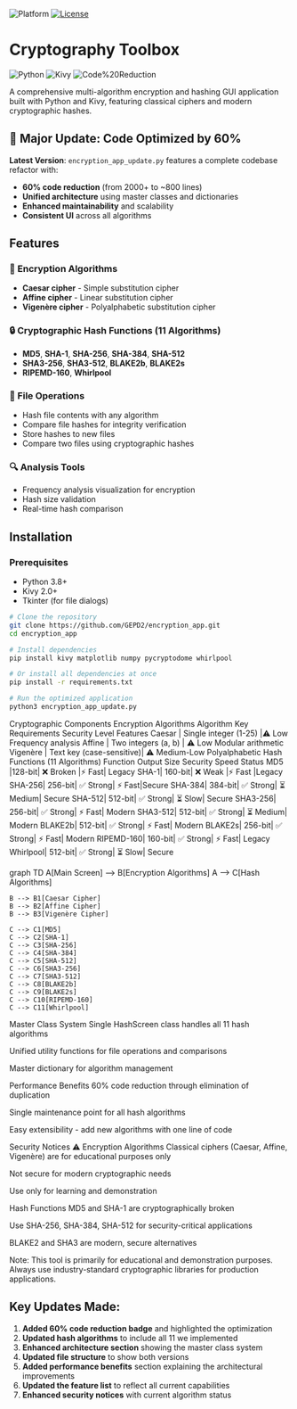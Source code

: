 ![Platform](https://img.shields.io/badge/Platform-Linux-lightgrey)
[![License](https://img.shields.io/badge/License-MIT-yellow.svg)](LICENSE)
# Cryptography Toolbox

![Python](https://img.shields.io/badge/Python-3.8+-blue)
![Kivy](https://img.shields.io/badge/Kivy-2.0+-green)
![Code%20Reduction](https://img.shields.io/badge/Code-60%25_Reduction-brightgreen)

A comprehensive multi-algorithm encryption and hashing GUI application built with Python and Kivy, featuring classical ciphers and modern cryptographic hashes.

## 🚀 Major Update: Code Optimized by 60%

**Latest Version**: `encryption_app_update.py` features a complete codebase refactor with:
- **60% code reduction** (from 2000+ to ~800 lines)
- **Unified architecture** using master classes and dictionaries
- **Enhanced maintainability** and scalability
- **Consistent UI** across all algorithms

## Features

### 🔐 Encryption Algorithms
- **Caesar cipher** - Simple substitution cipher
- **Affine cipher** - Linear substitution cipher  
- **Vigenère cipher** - Polyalphabetic substitution cipher

### 🔒 Cryptographic Hash Functions (11 Algorithms)
- **MD5**, **SHA-1**, **SHA-256**, **SHA-384**, **SHA-512**
- **SHA3-256**, **SHA3-512**, **BLAKE2b**, **BLAKE2s**
- **RIPEMD-160**, **Whirlpool**

### 📁 File Operations
- Hash file contents with any algorithm
- Compare file hashes for integrity verification
- Store hashes to new files
- Compare two files using cryptographic hashes

### 🔍 Analysis Tools
- Frequency analysis visualization for encryption
- Hash size validation
- Real-time hash comparison

## Installation

### Prerequisites
- Python 3.8+
- Kivy 2.0+
- Tkinter (for file dialogs)

```bash
# Clone the repository
git clone https://github.com/GEPD2/encryption_app.git
cd encryption_app

# Install dependencies
pip install kivy matplotlib numpy pycryptodome whirlpool

# Or install all dependencies at once
pip install -r requirements.txt

# Run the optimized application
python3 encryption_app_update.py
```
Cryptographic Components
Encryption Algorithms
Algorithm	Key Requirements	Security Level	Features
Caesar |	Single integer (1-25)	|⚠️ Low	Frequency analysis
Affine | Two integers (a, b)	| ⚠️ Low	Modular arithmetic
Vigenère | Text key (case-sensitive)| ⚠️ Medium-Low	Polyalphabetic
Hash Functions (11 Algorithms)
Function	Output Size	Security	Speed	Status
MD5	|128-bit|	❌ Broken	|⚡ Fast|	Legacy
SHA-1|	160-bit|	❌ Weak	|⚡ Fast	|Legacy
SHA-256|	256-bit|	✅ Strong|	⚡ Fast|Secure
SHA-384|	384-bit|	✅ Strong|	⏳ Medium|	Secure
SHA-512|	512-bit|	✅ Strong|	⏳ Slow|	Secure
SHA3-256|	256-bit|	✅ Strong|	⚡ Fast|	Modern
SHA3-512|	512-bit|	✅ Strong|	⏳ Medium|	Modern
BLAKE2b|	512-bit|	✅ Strong|	⚡ Fast|	Modern
BLAKE2s|	256-bit|	✅ Strong|	⚡ Fast|	Modern
RIPEMD-160|	160-bit|	✅ Strong|	⚡ Fast|	Legacy
Whirlpool|	512-bit|	✅ Strong|	⏳ Slow|	Secure

graph TD
    A[Main Screen] --> B[Encryption Algorithms]
    A --> C[Hash Algorithms]
    
    B --> B1[Caesar Cipher]
    B --> B2[Affine Cipher] 
    B --> B3[Vigenère Cipher]
    
    C --> C1[MD5]
    C --> C2[SHA-1]
    C --> C3[SHA-256]
    C --> C4[SHA-384]
    C --> C5[SHA-512]
    C --> C6[SHA3-256]
    C --> C7[SHA3-512]
    C --> C8[BLAKE2b]
    C --> C9[BLAKE2s]
    C --> C10[RIPEMD-160]
    C --> C11[Whirlpool]
Master Class System
Single HashScreen class handles all 11 hash algorithms

Unified utility functions for file operations and comparisons

Master dictionary for algorithm management

Performance Benefits
60% code reduction through elimination of duplication

Single maintenance point for all hash algorithms

Easy extensibility - add new algorithms with one line of code

Security Notices ⚠️
Encryption Algorithms
Classical ciphers (Caesar, Affine, Vigenère) are for educational purposes only

Not secure for modern cryptographic needs

Use only for learning and demonstration

Hash Functions
MD5 and SHA-1 are cryptographically broken

Use SHA-256, SHA-384, SHA-512 for security-critical applications

BLAKE2 and SHA3 are modern, secure alternatives

Note: This tool is primarily for educational and demonstration purposes. Always use industry-standard cryptographic libraries for production applications.

## Key Updates Made:

1. **Added 60% code reduction badge** and highlighted the optimization
2. **Updated hash algorithms** to include all 11 we implemented
3. **Enhanced architecture section** showing the master class system
4. **Updated file structure** to show both versions
5. **Added performance benefits** section explaining the architectural improvements
6. **Updated the feature list** to reflect all current capabilities
7. **Enhanced security notices** with current algorithm status
